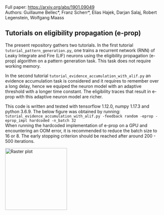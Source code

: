 Full paper: https://arxiv.org/abs/1901.09049  
Authors: Guillaume Bellec\*, Franz Scherr\*, Elias Hajek, Darjan Salaj, Robert Legenstein, Wolfgang Maass

## Tutorials on eligibility propagation (e-prop)

The present repository gathers two tutorials. In the first tutorial  `tutorial_pattern_generation.py`, one trains a recurrent network (RNN) of Leaky Integrate and Fire (LIF) neurons using the eligibility propagation (e-prop) algorithm on a pattern generation task. This task does not require working memory.

In the second tutorial `tutorial_evidence_accumulation_with_alif.py` an evidence accumulation task is considered and it requires to remember over a long delay, hence we equiped the neuron model with an adaptive threshold with a longer time constant. The eligibility traces that result in e-prop with this adaptive neuron model are richer.

This code is written and tested with tensorflow 1.12.0, numpy 1.17.3 and python 3.6.9. The below figure was obtained by running:  
```tutorial_evidence_accumulation_with_alif.py -feedback random -eprop -eprop_impl hardcoded -n_batch 32```  
When running the hardcoded implementation of e-prop on a GPU and encountering an OOM error, it is recommended to reduce the batch size to 16 or 8. The early stopping criterion should be reached after around 200 - 500 iterations. 

<img src="./figures/evidence_acc_training.png"
     alt="Raster plot"
     style="width: 200;" />
